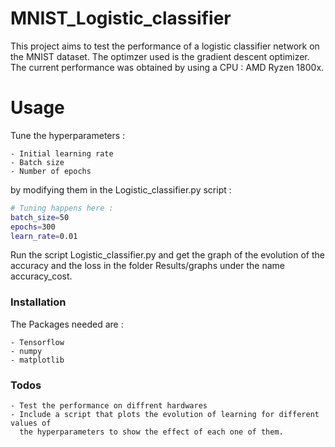 # MNIST_Logistic_classifier

This project aims to test the performance of a logistic classifier network on the MNIST dataset. 
The optimzer used is the  gradient descent optimizer.
The current performance was obtained by using a CPU : AMD Ryzen 1800x.
# Usage
Tune the hyperparameters :

    - Initial learning rate
    - Batch size
    - Number of epochs 
    
by modifying them in the Logistic_classifier.py script : 
```sh
# Tuning happens here : 
batch_size=50
epochs=300
learn_rate=0.01
```
Run the script Logistic_classifier.py and get the graph of the evolution of the accuracy and the loss in the folder Results/graphs under the name accuracy_cost.


### Installation

The Packages needed are :

    - Tensorflow 
    - numpy
    - matplotlib
  
### Todos  
    - Test the performance on diffrent hardwares
    - Include a script that plots the evolution of learning for different values of 
      the hyperparameters to show the effect of each one of them.


